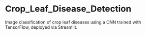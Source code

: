 # Crop_Leaf_Disease_Detection
Image classification of crop leaf diseases using a CNN trained with TensorFlow, deployed via Streamlit.
